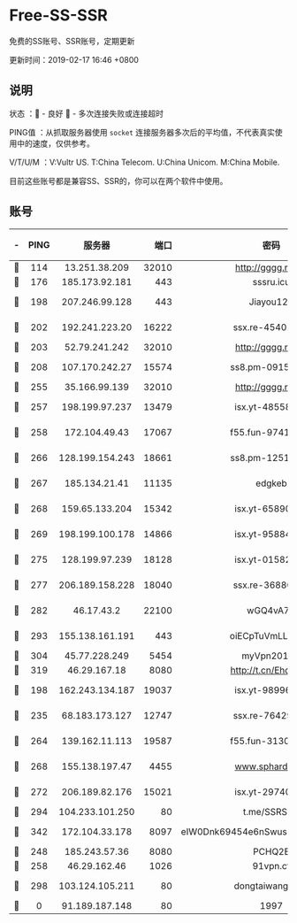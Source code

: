 # Free-SS-SSR

免费的SS账号、SSR账号，定期更新

更新时间：2019-02-17 16:46 +0800

## 说明

状态     ：🙂 - 良好 🙁 - 多次连接失败或连接超时

PING值   ：从抓取服务器使用 `socket` 连接服务器多次后的平均值，不代表真实使用中的速度，仅供参考。

V/T/U/M  ：V:Vultr US. T:China Telecom. U:China Unicom. M:China Mobile.

目前这些账号都是兼容SS、SSR的，你可以在两个软件中使用。

## 账号

|-|PING|服务器|端口|密码|加密方式|区域|V/T/U/M|
|:----:|:----:|:-----:|-----:|:----:|:----:|:----:|:----:|
|🙂|114|13.251.38.209|32010|http://gggg.rocks|chacha20|SG|8↑/10↑/10↑/10↑|
|🙂|176|185.173.92.181|443|sssru.icu|rc4-md5|RU|10↑/10↑/10↑/10↑|
|🙂|198|207.246.99.128|443|Jiayou123|aes-256-cfb|US|9↑/10↑/10↑/10↑|
|🙂|202|192.241.223.20|16222|ssx.re-45401447|aes-256-cfb|US|7↑/6↑/6↑/6↑|
|🙂|203|52.79.241.242|32010|http://gggg.rocks|chacha20|KR|8↑/10↑/10↑/10↑|
|🙂|208|107.170.242.27|15574|ss8.pm-09158696|aes-256-cfb|US|10↑/10↑/9↑/10↑|
|🙂|255|35.166.99.139|32010|http://gggg.rocks|chacha20|US|8↑/9↑/8↑/9↑|
|🙂|257|198.199.97.237|13479|isx.yt-48558192|aes-256-cfb|US|10↑/10↑/10↑/10↑|
|🙂|258|172.104.49.43|17067|f55.fun-97414411|aes-256-cfb|SG|7↑/6↑/6↑/6↑|
|🙂|266|128.199.154.243|18661|ss8.pm-12519493|aes-256-cfb|SG|8↑/9↑/8↑/9↑|
|🙂|267|185.134.21.41|11135|edgkeb|aes-256-cfb|GB|10↑/10↑/10↑/10↑|
|🙂|268|159.65.133.204|15342|isx.yt-65890670|aes-256-cfb|SG|10↑/10↑/10↑/10↑|
|🙂|269|198.199.100.178|14866|isx.yt-95884193|aes-256-cfb|US|10↑/10↑/10↑/10↑|
|🙂|275|128.199.97.239|18128|isx.yt-01582409|aes-256-cfb|SG|10↑/10↑/10↑/10↑|
|🙂|277|206.189.158.228|18040|ssx.re-36880282|aes-256-cfb|SG|5↑/5↑/5↑/5↑|
|🙂|282|46.17.43.2|22100|wGQ4vA7D|aes-256-gcm|RU|5↓/10↑/10↑/10↑|
|🙂|293|155.138.161.191|443|oiECpTuVmLLxk4Ts|aes-256-cfb|US|7↑/10↑/10↑/10↑|
|🙂|304|45.77.228.249|5454|myVpn2019[]|rc4-md5|GB|10↑/10↑/10↑/10↑|
|🙂|319|46.29.167.18|8080|http://t.cn/EhdmTxe|rc4-md5|RU|8↑/8↑/8↑/8↑|
|🙂|198|162.243.134.187|19037|isx.yt-98996106|aes-256-cfb|US|10↑/10↑/10↑/10↑|
|🙂|235|68.183.173.127|12747|ssx.re-76429621|aes-256-cfb|US|7↑/6↑/6↑/6↑|
|🙂|264|139.162.11.113|19587|f55.fun-31300313|aes-256-cfb|SG|10↑/10↑/9↑/10↑|
|🙂|268|155.138.197.47|4455|www.sphard.com|aes-256-cfb|US|8↑/10↑/9↑/9↑|
|🙂|272|206.189.82.176|15021|isx.yt-29740251|aes-256-cfb|SG|10↑/10↑/10↑/10↑|
|🙂|294|104.233.101.250|80|t.me/SSRSUB|rc4-md5|CA|10↑/10↑/10↑/10↑|
|🙂|342|172.104.33.178|8097|eIW0Dnk69454e6nSwuspv9DmS201tQ0D|aes-256-cfb|SG|10↑/10↑/10↑/10↑|
|🙂|248|185.243.57.36|8080|PCHQ2E|rc4-md5|US|7↓/9↓/9↑/9↑|
|🙂|258|46.29.162.46|1026|91vpn.cf|rc4-md5|RU|8↑/9↑/8↑/10↑|
|🙁|298|103.124.105.211|80|dongtaiwang.com|aes-256-cfb|US|10↑/10↑/10↑/10↑|
|🙁|0|91.189.187.148|80|1997|chacha20|US|7↑/6↑/8↑/6↑|
